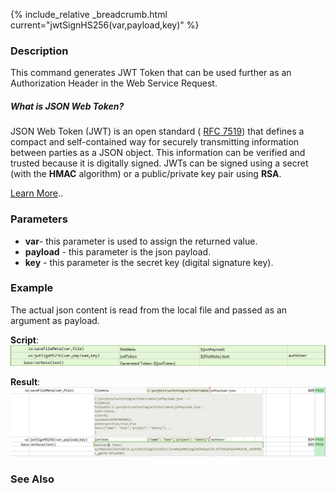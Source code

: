 {% include_relative _breadcrumb.html current="jwtSignHS256(var,payload,key)" %}

### Description 
This command generates JWT Token that can be used further as an Authorization Header in the Web Service Request.

##### What is JSON Web Token?
JSON Web Token (JWT) is an open standard (
<a href="https://tools.ietf.org/html/rfc7519" class="external-link">RFC 7519</a>) that defines a compact and 
self-contained way for securely transmitting information between parties as a JSON object. This information can be 
verified and trusted because it is digitally signed. JWTs can be signed using a secret (with the **HMAC** algorithm) 
or a public/private key pair using **RSA**.<br/>

<a href="https://jwt.io/introduction/" class="external-link">Learn More</a>..


### Parameters
- **var**\- this parameter is used to assign the returned value.
- **payload** \- this parameter is the json payload.
- **key** \- this parameter is the secret key (digital signature key).


### Example
The actual json content is read from the local file and passed as an argument as payload.

**Script**: <br/>
![](image/jwtSignHS256_01.png)

**Result**:<br/>
![](image/jwtSignHS256_02.png)


### See Also
